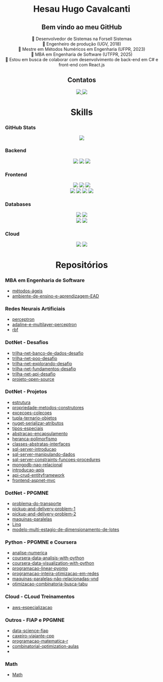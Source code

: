 

<div align="center">
  <h1>Hesau Hugo Cavalcanti</h1>
  <h2>Bem vindo ao meu GitHub</h2> 
  <span>🔭 Desenvolvedor de Sistemas na Forsell Sistemas</span>
  <br/>
  <span>🌱 Engenheiro de produção (UGV, 2018)</span>
  <br/>
  <span>🌱 Mestre em Métodos Numéricos em Engenharia (UFPR, 2023)</span>
  <br/>
  <span> 🌱 MBA em Engenharia de Software (UTFPR, 2025)  </span>
  <br/>
  <span> 👯 Estou em busca de colaborar com desenvolvimento de back-end em C# e front-end com React.js</span>
  <br/>
  <h2>Contatos</h2> 
  <a href="mailto:hesau.hugo@gmail.com">
    <img src="https://img.shields.io/badge/Gmail-D14836?style=for-the-badge&logo=gmail&logoColor=white" />
  </a>
    <a href="https://www.linkedin.com/in/hesauhugocavalcanti/">
    <img src="https://img.shields.io/badge/linkedin-%230077B5.svg?style=for-the-badge&logo=linkedin&logoColor=white" />
  </a>
</div>

<div align="center">
  <h1>Skills</h1>
</div>

### GitHub Stats
<div align="center">
  <img src="https://github-readme-stats.vercel.app/api?username=hesauhugo&show_icons=true&theme=onedark"/>
</div>

### Backend
<div align="center">
  <img src="https://img.shields.io/badge/c%23-%23239120.svg?style=for-the-badge&logo=csharp&logoColor=white"/>
  <img src="https://img.shields.io/badge/.NET-5C2D91?style=for-the-badge&logo=.net&logoColor=white"/>
  <img src="https://img.shields.io/badge/node.js-6DA55F?style=for-the-badge&logo=node.js&logoColor=white"/>
</div>
    
### Frontend

<div align="center">
  <img src="https://img.shields.io/badge/HTML5-E34F26?style=for-the-badge&logo=html5&logoColor=white"/>
  <img src="https://img.shields.io/badge/CSS3-1572B6?style=for-the-badge&logo=css3&logoColor=white"/>
  <img src="https://img.shields.io/badge/JavaScript-F7DF1E?style=for-the-badge&logo=javascript&logoColor=black"/>
  <br/>
  <img src="https://img.shields.io/badge/typescript-%23007ACC.svg?style=for-the-badge&logo=typescript&logoColor=white"/>
  <img src="https://img.shields.io/badge/React-20232A?style=for-the-badge&logo=react&logoColor=61DAFB"/>
  <img src="https://img.shields.io/badge/vite-%23646CFF.svg?style=for-the-badge&logo=vite&logoColor=white"/>
  <img src="https://img.shields.io/badge/tailwindcss-%2338B2AC.svg?style=for-the-badge&logo=tailwind-css&logoColor=white"/>
</div>

### Databases

<div align="center">
  <img src="https://img.shields.io/badge/postgres-%23316192.svg?style=for-the-badge&logo=postgresql&logoColor=white"/>
  <img src="https://img.shields.io/badge/Microsoft%20SQL%20Server-CC2927?style=for-the-badge&logo=microsoft%20sql%20server&logoColor=white"/>
   <br/>
  <img src="https://img.shields.io/badge/MongoDB-%234ea94b.svg?style=for-the-badge&logo=mongodb&logoColor=white"/>
  <img src="https://img.shields.io/badge/Amazon%20DynamoDB-4053D6?style=for-the-badge&logo=Amazon%20DynamoDB&logoColor=white"/>
</div>

### Cloud

<div align="center">
  <img src="https://img.shields.io/badge/azure-%230072C6.svg?style=for-the-badge&logo=microsoftazure&logoColor=white"/>
  <img src="https://img.shields.io/badge/AWS-%23FF9900.svg?style=for-the-badge&logo=amazon-aws&logoColor=white"/>
</div>

<div align="center">
  <h1>Repositórios</h1>
</div>

### MBA em Engenharia de Software
* <a href="https://github.com/hesauhugo/MBA_Metodos_Ageis">métodos-ágeis</a>
* <a href="https://github.com/hesauhugo/MBA_Ambiente_Ensino_EAD">ambiente-de-ensino-e-aprendizagem-EAD</a>

### Redes Neurais Artificiais 
* <a href="https://github.com/hesauhugo/RNA_Perceptron">perceptron</a>
* <a href="https://github.com/hesauhugo/RNA_Adalaine_-_MLP">adaline-e-multilayer-perceptron</a>
* <a href="https://github.com/hesauhugo/RNA_RBF">rbf</a>
### DotNet - Desafios
* <a href="https://github.com/hesauhugo/trilha-net-banco-de-dados-desafio">trilha-net-banco-de-dados-desafio</a>
* <a href="https://github.com/hesauhugo/trilha-net-poo-desafio">trilha-net-poo-desafio</a>
* <a href="https://github.com/hesauhugo/trilha-net-explorando-desafio">trilha-net-explorando-desafio</a>
* <a href="https://github.com/hesauhugo/trilha-net-fundamentos-desafio">trilha-net-fundamentos-desafio</a>
* <a href="https://github.com/hesauhugo/trilha-net-api-desafio">trilha-net-api-desafio</a>
* <a href="https://github.com/hesauhugo/dio-lab-open-source">projeto-open-source</a>
### DotNet - Projetos
* <a href="https://github.com/hesauhugo/DotNet_Estrutura">estrutura</a>
* <a href="https://github.com/hesauhugo/DotNet_Propriedades_Metodos_Construtores">propriedade-metodos-construtores</a>
* <a href="https://github.com/hesauhugo/DotNet_Excecoes_Colecoes">excecoes-colecoes</a>
* <a href="https://github.com/hesauhugo/DotNet_Tupla_Ternario_Objeto">tupla-ternario-objetos</a>
* <a href="https://github.com/hesauhugo/DotNet_Nuget_Serializar_Atributos">nuget-serializar-atributos</a>
* <a href="https://github.com/hesauhugo/DotNet_Tipos_Especiais">tipos-especiais</a>
* <a href="https://github.com/hesauhugo/DotNet_Abstracao_Encapsulamento">abstracao-encapsulamento</a>
* <a href="https://github.com/hesauhugo/DotNet_Heranca_Polimorfismo">heranca-polimorfismo</a>
* <a href="https://github.com/hesauhugo/DotNet_Classes_Abstratas_Interfaces">classes-abstratas-interfaces</a>
* <a href="https://github.com/hesauhugo/DataBase_Introducao_SQL_Server">sql-server-introducao</a>
* <a href="https://github.com/hesauhugo/DataBase_SQL_Server_Manipulando_Dados">sql-server-manipulando-dados</a>
* <a href="https://github.com/hesauhugo/DataBase_SQLServer_Constraints_Funcoes_Procedures">sql-server-constraints-funcoes-procedures</a>
* <a href="https://github.com/hesauhugo/DataBase_MongoDB_Nao_Relacional">mongodb-nao-relacional</a>
* <a href="https://github.com/hesauhugo/DotNet_Introducao_API">introducao-apis</a>
* <a href="https://github.com/hesauhugo/DotNet_EntityFramework_CRUD">api-crud-entityframework</a>
* <a href="https://github.com/hesauhugo/DotNet_FrontEnd_ASPNET_MVC">frontend-aspnet-mvc</a>

### DotNet - PPGMNE
* <a href="https://github.com/hesauhugo/PPGMNE_Problema_Do_Transporte">problema-do-transporte</a>
* <a href="https://github.com/hesauhugo/PPGMNE_Pickup_And_Delivery_Problem_1">pickup-and-delivery-problem-1</a>
* <a href="https://github.com/hesauhugo/PPGMNE_Pickup_And_Delivery_Problem_2">pickup-and-delivery-problem-2</a>
* <a href="https://github.com/hesauhugo/PPGMNE_Maquinas_Paralelas">maquinas-paralelas</a>
* <a href="https://github.com/hesauhugo/DotNet_Lista_Linq">Linq</a>
* <a href="https://github.com/hesauhugo/MDSLEI-KE">modelo-multi-estagio-de-dimensionamento-de-lotes</a>

### Python - PPGMNE e Coursera
* <a href="https://github.com/hesauhugo/PPGMNE_Analise_Numerica">analise-numerica</a>
* <a href="https://github.com/hesauhugo/Coursera_Data_Analysis_With_Python">coursera-data-analisis-with-python</a>
* <a href="https://github.com/hesauhugo/Coursera_Data_Visualisation_With_Python">coursera-data-visualization-with-python</a>
* <a href="https://github.com/hesauhugo/PPGMNE_Programacao_Linear_Pyomo">programacao-linear-pyomo</a>
* <a href="https://github.com/hesauhugo/PPGMNE_PIOR">programacao-inteira-otimizacao-em-redes</a>
* <a href="https://github.com/hesauhugo/PPGMNE_UPMS_VND">maquinas-paralelas-não-relacionadas-vnd</a>
* <a href="https://github.com/hesauhugo/PPGMNE_Busca_Tabu_IRACE">otimizacao-combinatoria-busca-tabu</a>

### Cloud - CLoud Treinamentos
* <a href="https://github.com/hesauhugo/AWS_Especializacao">aws-especializacao</a>

### Outros - FIAP e PPGMNE
* <a href="https://github.com/hesauhugo/DSA_FIAPhttps://github.com/hesauhugo/DSA_FIAP">data-science-fiap</a>
* <a href="https://github.com/hesauhugo/PPGMNE_Caxeiro_Viajante_CPP">caxeiro-viajante-cpp</a>
* <a href="https://github.com/hesauhugo/PPGMNE_Programacao_Matematica_R">programacao-matematica-r</a>
* <a href="https://github.com/hesauhugo/PPGMNE_Combinatorial_Optimization_Aulas">combinatorial-optimization-aulas</a>
* <a href=""> </a>

### Math
* <a href="https://github.com/hesauhugo/Math">Math</a>
